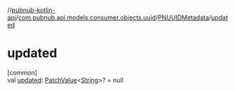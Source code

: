 //[pubnub-kotlin-api](../../../index.md)/[com.pubnub.api.models.consumer.objects.uuid](../index.md)/[PNUUIDMetadata](index.md)/[updated](updated.md)

# updated

[common]\
val [updated](updated.md): [PatchValue](../../com.pubnub.api.utils/-patch-value/index.md)&lt;[String](https://kotlinlang.org/api/latest/jvm/stdlib/kotlin/-string/index.html)&gt;? = null
